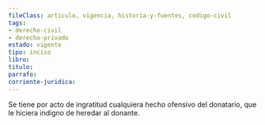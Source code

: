 ```yaml
---
fileClass: articulo, vigencia, historia-y-fuentes, codigo-civil
tags:
- derecho-civil
- derecho-privado
estado: vigente
tipo: inciso
libro:
titulo:
parrafo:
corriente-juridica:
---
```

Se tiene por acto de ingratitud cualquiera hecho ofensivo del donatario, que le hiciera indigno de heredar al donante.